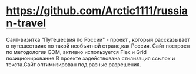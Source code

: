 
# https://github.com/Arctic1111/russian-travel
Сайт-визитка "Путешесвия по России" - проект , который рассказывает о путешествиях по такой необъятной стране,как Россия. Сайт построен по методологии БЭМ, активно используется Flex и Grid позиционирование.В проекте задействована стилизация ссылок и текста.Сайт оптимизирован под разные разрешения.